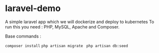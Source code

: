 # laravel-demo
A simple laravel app which we will dockerize and deploy to kubernetes
To run this you need : PHP, MySQL, Apache and Composer.

Base commands :

``` composer install ```
 ``` php artisan migrate ```
 ``` php artisan db:seed```

